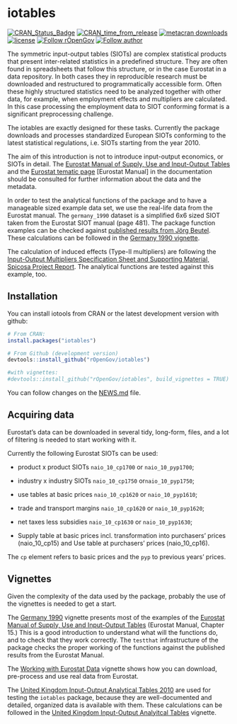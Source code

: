 
<!-- README.md is generated from README.Rmd. Please edit that file -->

# iotables

<!-- ![iotables](/man/figures/logo.png =205x205)-->

<!-- <img src="/man/figures/logo.png" align="right" height="205 width="205"/>-->

[![CRAN\_Status\_Badge](https://www.r-pkg.org/badges/version/iotables)](https://cran.r-project.org/package=iotables)
[![CRAN\_time\_from\_release](https://www.r-pkg.org/badges/ago/iotables)](https://cran.r-project.org/package=iotables)
[![metacran
downloads](https://cranlogs.r-pkg.org/badges/iotables)](https://cran.r-project.org/package=iotables)
[![license](https://img.shields.io/badge/license-MIT%20+%20file%20LICENSE-lightgrey.svg)](https://choosealicense.com/)
[![Follow
rOpenGov](https://img.shields.io/twitter/follow/ropengov.svg?style=social)](https://twitter.com/intent/follow?screen_name=ropengov)
[![Follow
author](https://img.shields.io/twitter/follow/antaldaniel.svg?style=social)](https://twitter.com/intent/follow?screen_name=antaldaniel)

The symmetric input-output tables (SIOTs) are complex statistical
products that present inter-related statistics in a predefined
structure. They are often found in spreadsheets that follow this
structure, or in the case Eurostat in a data repository. In both cases
they in reproducible research must be downloaded and restructured to
programmatically accessible form. Often these highly structured
statistics need to be analyzed together with other data, for example,
when employment effects and multipliers are calculated. In this case
processing the employment data to SIOT conforming format is a
significant preprocessing challenge.

The iotables are exactly designed for these tasks. Currently the package
downloads and processes standardized European SIOTs conforming to the
latest statistical regulations, i.e. SIOTs starting from the year 2010.

The aim of this introduction is not to introduce input-output economics,
or SIOTs in detail. The [Eurostat Manual of Supply, Use and Input-Output
Tables](http://ec.europa.eu/eurostat/documents/3859598/5902113/KS-RA-07-013-EN.PDF/b0b3d71e-3930-4442-94be-70b36cea9b39?version=1.0)
and the [Eurostat tematic
page](http://ec.europa.eu/eurostat/web/esa-supply-use-input-tables/methodology/symmetric-input-output-tables)
\[Eurostat Manual\] in the documentation should be consulted for further
information about the data and the metadata.

In order to test the analytical functions of the package and to have a
manageable sized example data set, we use the real-life data from the
Eurostat manual. The `germany_1990` dataset is a simplified 6x6 sized
SIOT taken from the Eurostat SIOT manual (page 481). The package
function examples can be checked against [published results from Jörg
Beutel](http://ec.europa.eu/eurostat/documents/3859598/5902113/KS-RA-07-013-EN.PDF/b0b3d71e-3930-4442-94be-70b36cea9b39?version=1.0).
These calculations can be followed in the [Germany 1990
vignette](http://iotables.ceemid.eu/articles/germany_1990.html).

The calculation of induced effects (Type-II multipliers) are following
the [Input-Output Multipliers Specification Sheet and Supporting
Material, Spicosa Project
Report](http://www.coastal-saf.eu/output-step/pdf/Specification%20sheet%20I_O_final.pdf).
The analytical functions are tested against this example, too.

## Installation

You can install iotools from CRAN or the latest development version with
github:

``` r
# From CRAN:
install.packages("iotables")

# From Github (development version)
devtools::install_github("rOpenGov/iotables")

#with vignettes:
#devtools::install_github("rOpenGov/iotables", build_vignettes = TRUE)
```

You can follow changes on the
[NEWS.md](https://github.com/rOpenGov/iotables/blob/master/NEWS.md)
file.

## Acquiring data

Eurostat’s data can be downloaded in several tidy, long-form, files, and
a lot of filtering is needed to start working with it.

Currently the following Eurostat SIOTs can be used:

  - product x product SIOTs `naio_10_cp1700` or `naio_10_pyp1700`;

  - industry x industry SIOTs `naio_10_cp1750` or`naio_10_pyp1750`;

  - use tables at basic prices `naio_10_cp1620` or `naio_10_pyp1610`;

  - trade and transport margins `naio_10_cp1620` or `naio_10_pyp1620`;

  - net taxes less subsidies `naio_10_cp1630` or `naio_10_pyp1630`;

  - Supply table at basic prices incl. transformation into purchasers’
    prices (naio\_10\_cp15) and Use table at purchasers’ prices
    (naio\_10\_cp16).

The `cp` element refers to basic prices and the `pyp` to previous years’
prices.

## Vignettes

Given the complexity of the data used by the package, probably the use
of the vignettes is needed to get a start.

The [Germany 1990](http://iotables.ceemid.eu/articles/germany_1990.html)
vignette presents most of the examples of the [Eurostat Manual of
Supply, Use and Input-Output
Tables](http://ec.europa.eu/eurostat/documents/3859598/5902113/KS-RA-07-013-EN.PDF/b0b3d71e-3930-4442-94be-70b36cea9b39?version=1.0)
(Eurostat Manual, Chapter 15.) This is a good introduction to understand
what will the functions do, and to check that they work correctly. The
`testthat` infrastructure of the package checks the proper working of
the functions against the published results from the Eurostat Manual.

The [Working with Eurostat
Data](http://iotables.ceemid.eu/articles/working_with_eurostat.html)
vignette shows how you can download, pre-process and use real data from
Eurostat.

The [United Kingdom Input-Output Analytical
Tables 2010](https://webarchive.nationalarchives.gov.uk/20160114044923/http://www.ons.gov.uk/ons/rel/input-output/input-output-analytical-tables/2010/index.html)
are used for testing the `iotables` package, because they are
well-documented and detailed, organized data is available with them.
These calculations can be followed in the [United Kingdom Input-Output
Analyitcal
Tables](http://iotables.ceemid.eu/articles/united_kingdom_2010.html)
vignette.
